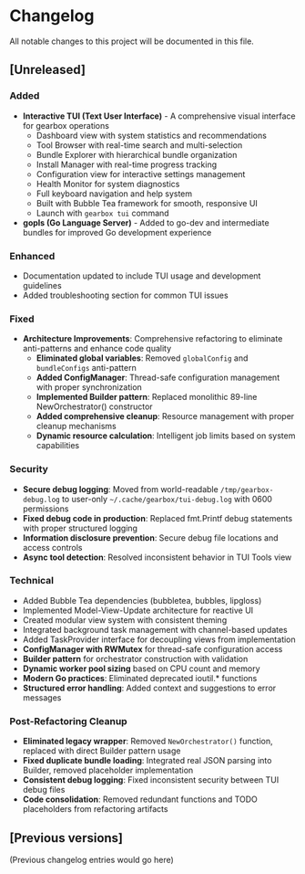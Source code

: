 # Changelog

All notable changes to this project will be documented in this file.

## [Unreleased]

### Added
- **Interactive TUI (Text User Interface)** - A comprehensive visual interface for gearbox operations
  - Dashboard view with system statistics and recommendations
  - Tool Browser with real-time search and multi-selection
  - Bundle Explorer with hierarchical bundle organization
  - Install Manager with real-time progress tracking
  - Configuration view for interactive settings management
  - Health Monitor for system diagnostics
  - Full keyboard navigation and help system
  - Built with Bubble Tea framework for smooth, responsive UI
  - Launch with `gearbox tui` command
- **gopls (Go Language Server)** - Added to go-dev and intermediate bundles for improved Go development experience

### Enhanced
- Documentation updated to include TUI usage and development guidelines
- Added troubleshooting section for common TUI issues

### Fixed
- **Architecture Improvements**: Comprehensive refactoring to eliminate anti-patterns and enhance code quality
  - **Eliminated global variables**: Removed `globalConfig` and `bundleConfigs` anti-pattern
  - **Added ConfigManager**: Thread-safe configuration management with proper synchronization
  - **Implemented Builder pattern**: Replaced monolithic 89-line NewOrchestrator() constructor
  - **Added comprehensive cleanup**: Resource management with proper cleanup mechanisms
  - **Dynamic resource calculation**: Intelligent job limits based on system capabilities

### Security
- **Secure debug logging**: Moved from world-readable `/tmp/gearbox-debug.log` to user-only `~/.cache/gearbox/tui-debug.log` with 0600 permissions
- **Fixed debug code in production**: Replaced fmt.Printf debug statements with proper structured logging
- **Information disclosure prevention**: Secure debug file locations and access controls
- **Async tool detection**: Resolved inconsistent behavior in TUI Tools view

### Technical
- Added Bubble Tea dependencies (bubbletea, bubbles, lipgloss)
- Implemented Model-View-Update architecture for reactive UI
- Created modular view system with consistent theming
- Integrated background task management with channel-based updates
- Added TaskProvider interface for decoupling views from implementation
- **ConfigManager with RWMutex** for thread-safe configuration access
- **Builder pattern** for orchestrator construction with validation
- **Dynamic worker pool sizing** based on CPU count and memory
- **Modern Go practices**: Eliminated deprecated ioutil.* functions
- **Structured error handling**: Added context and suggestions to error messages

### Post-Refactoring Cleanup
- **Eliminated legacy wrapper**: Removed `NewOrchestrator()` function, replaced with direct Builder pattern usage
- **Fixed duplicate bundle loading**: Integrated real JSON parsing into Builder, removed placeholder implementation
- **Consistent debug logging**: Fixed inconsistent security between TUI debug files
- **Code consolidation**: Removed redundant functions and TODO placeholders from refactoring artifacts

## [Previous versions]

(Previous changelog entries would go here)